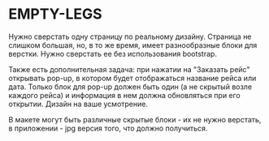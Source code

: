 # EMPTY-LEGS

Нужно сверстать одну страницу по реальному дизайну. Страница не слишком большая, но, в то же время, имеет разнообразные блоки для верстки. Нужно сверстать ее без использования bootstrap.
 
Также есть дополнительная задача: при нажатии на "Заказать рейс" открывать pop-up, в котором будет отображаться название рейса или дата. Только блок для pop-up должен быть один (а не скрытый возле каждого рейса) и информация в нем должна обновляться при его открытии. Дизайн на ваше усмотрение.
 
В макете могут быть различные скрытые блоки - их не нужно верстать, в приложении - jpg версия того, что должно получиться.
 
